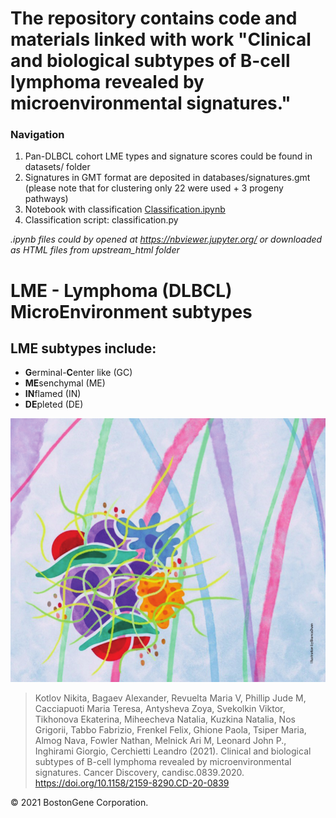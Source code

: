 # The repository contains code and materials linked with work "Clinical and biological subtypes of B-cell lymphoma revealed by microenvironmental signatures."

### Navigation


1. Pan-DLBCL cohort LME types and signature scores could be found in datasets/ folder
1. Signatures in GMT format are deposited in databases/signatures.gmt (please note that for clustering only 22 were used + 3 progeny pathways)
1. Notebook with classification <a href="https://nbviewer.jupyter.org/github/BostonGene/LME/blob/master/classification.ipynb">Classification.ipynb</a>
1. Classification script: classification.py

_.ipynb files could by opened at https://nbviewer.jupyter.org/ or downloaded as HTML files from upstream_html folder_

# LME - Lymphoma (DLBCL) MicroEnvironment subtypes

## LME subtypes include:

* **G**erminal-**C**enter like (GC)
* **ME**senchymal (ME)
* **IN**flamed (IN)
* **DE**pleted (DE)

![Graphical abstract](img/back.png?raw=true "Molecular Functional Portrait")

> Kotlov Nikita, Bagaev Alexander, Revuelta Maria V, Phillip Jude M, Cacciapuoti Maria Teresa,
 Antysheva Zoya, Svekolkin Viktor, Tikhonova Ekaterina, Miheecheva Natalia, Kuzkina Natalia, 
 Nos Grigorii, Tabbo Fabrizio, Frenkel Felix, Ghione Paola, Tsiper Maria, Almog Nava, 
 Fowler Nathan, Melnick Ari M, Leonard John P., Inghirami Giorgio, Cerchietti Leandro (2021). 
Clinical and biological subtypes of B-cell lymphoma revealed by microenvironmental signatures. Cancer Discovery, candisc.0839.2020. https://doi.org/10.1158/2159-8290.CD-20-0839

© 2021 BostonGene Corporation.